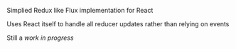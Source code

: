 Simplied Redux like Flux implementation for React

Uses React itself to handle all reducer updates rather than relying on events

Still a _work in progress_
